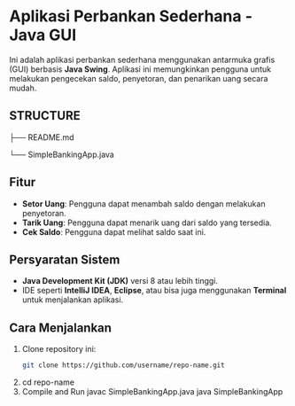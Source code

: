 # Aplikasi Perbankan Sederhana - Java GUI

Ini adalah aplikasi perbankan sederhana menggunakan antarmuka grafis (GUI) berbasis **Java Swing**. Aplikasi ini memungkinkan pengguna untuk melakukan pengecekan saldo, penyetoran, dan penarikan uang secara mudah.

## STRUCTURE

├── README.md

└── SimpleBankingApp.java  

## Fitur

- **Setor Uang**: Pengguna dapat menambah saldo dengan melakukan penyetoran.
- **Tarik Uang**: Pengguna dapat menarik uang dari saldo yang tersedia.
- **Cek Saldo**: Pengguna dapat melihat saldo saat ini.

## Persyaratan Sistem

- **Java Development Kit (JDK)** versi 8 atau lebih tinggi.
- IDE seperti **IntelliJ IDEA**, **Eclipse**, atau bisa juga menggunakan **Terminal** untuk menjalankan aplikasi.

## Cara Menjalankan

1. Clone repository ini:
   ```bash
   git clone https://github.com/username/repo-name.git
2. cd repo-name
3. Compile and Run
    javac SimpleBankingApp.java
java SimpleBankingApp

     

